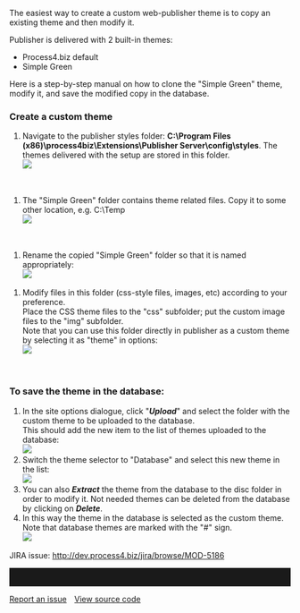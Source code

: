 The easiest way to create a custom web-publisher theme is to copy an
existing theme and then modify it.

Publisher is delivered with 2 built-in themes:

-   Process4.biz default
-   Simple Green

Here is a step-by-step manual on how to clone the "Simple Green" theme,
modify it, and save the modified copy in the database.

### Create a custom theme

1.  Navigate to the publisher styles folder: **C:\\Program Files
    (x86)\\process4biz\\Extensions\\Publisher Server\\config\\styles**.
    The themes delivered with the setup are stored in this folder.  
    ![](//images.ctfassets.net/utx1h0gfm1om/2qfYngPAXOE8UG6SOUiOaO/604a536aa238557d098f0deb8bf53a5d/328912.png)

 

1.  The "Simple Green" folder contains theme related files. Copy it to
    some other location, e.g. C:\\Temp  
    ![](//images.ctfassets.net/utx1h0gfm1om/Hyh2d3hSGOuQaIMIkE2uo/131bd3d5f9c30dfbf24e1d3823d0c65a/328914.png)

 

1.  Rename the copied "Simple Green" folder so that it is named
    appropriately:  
    ![](//images.ctfassets.net/utx1h0gfm1om/2OORgOrDRYKAycqSsKaMYy/0dd1b433332587ad8fed2b22e027f7d8/328900.png)

<!-- -->

1.  Modify files in this folder (css-style files, images, etc) according
    to your preference.  
    Place the CSS theme files to the "css" subfolder; put the custom
    image files to the "img" subfolder.  
    Note that you can use this folder directly in publisher as a custom
    theme by selecting it as "theme" in options:  
    ![](//images.ctfassets.net/utx1h0gfm1om/2gw55mGC7a8QEA6aoMqeGu/e1f109862458991f393b107720e23f62/328902.png)

 

### To save the theme in the database:

1.  In the site options dialogue, click "***Upload***" and select the
    folder with the custom theme to be uploaded to the database.  
    This should add the new item to the list of themes uploaded to the
    database:  
    ![](//images.ctfassets.net/utx1h0gfm1om/5XfGEJylUIsMCGuC4oIcEw/14ffbd0465a34a5abe9330db988f5350/328904.png)
2.  Switch the theme selector to "Database" and select this new theme in
    the list:  
    ![](//images.ctfassets.net/utx1h0gfm1om/7wQMx2lDy0yi8ScQoGQaQ6/549492389243b708b7323add41c1f051/328906.png)
3.  You can also ***Extract*** the theme from the database to the disc
    folder in order to modify it. Not needed themes can be deleted from
    the database by clicking on ***Delete***.
4.  In this way the theme in the database is selected as the custom
    theme. Note that database themes are marked with the "\#" sign.  
    ![](//images.ctfassets.net/utx1h0gfm1om/7bZLUSxSesKSCikCc28A86/7a1019d08b67427c23948d5b8bd17e6e/328950.png)

JIRA issue: <http://dev.process4.biz/jira/browse/MOD-5186>


<hr style="padding-top:2rem" />
<a href="https://github.com/process4/docs/issues" target="_blank" class="bgw btn btn-primary btn-lg shadow-sm">Report an issue</a>
<a href="https://github.com/process4/docs" target="_blank" class="bgw btn btn-primary btn-lg shadow-sm" style="margin-left:10px;">View source code</a>